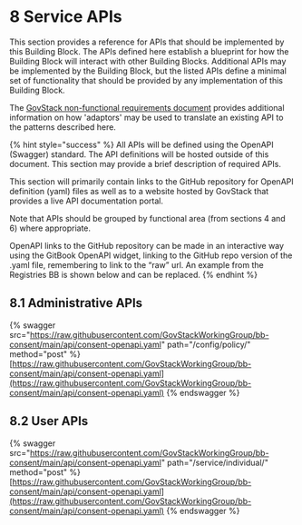 # 8 Service APIs

This section provides a reference for APIs that should be implemented by this Building Block. The APIs defined here establish a blueprint for how the Building Block will interact with other Building Blocks. Additional APIs may be implemented by the Building Block, but the listed APIs define a minimal set of functionality that should be provided by any implementation of this Building Block.&#x20;

The [GovStack non-functional requirements document](https://govstack.gitbook.io/specification/architecture-and-nonfunctional-requirements/6-onboarding) provides additional information on how 'adaptors' may be used to translate an existing API to the patterns described here.

{% hint style="success" %}
All APIs will be defined using the OpenAPI (Swagger) standard. The API definitions will be hosted outside of this document. This section may provide a brief description of required APIs.&#x20;

This section will primarily contain links to the GitHub repository for OpenAPI definition (yaml) files as well as to a website hosted by GovStack that provides a live API documentation portal.

Note that APIs should be grouped by functional area (from sections 4 and 6) where appropriate.

OpenAPI links to the GitHub repository can be made in an interactive way using the GitBook OpenAPI widget, linking to the GitHub repo version of the .yaml file, remembering to link to the “raw” url. An example from the Registries BB is shown below and can be replaced.
{% endhint %}

## 8.1 Administrative APIs

{% swagger src="https://raw.githubusercontent.com/GovStackWorkingGroup/bb-consent/main/api/consent-openapi.yaml" path="/config/policy/" method="post" %}
[https://raw.githubusercontent.com/GovStackWorkingGroup/bb-consent/main/api/consent-openapi.yaml](https://raw.githubusercontent.com/GovStackWorkingGroup/bb-consent/main/api/consent-openapi.yaml)
{% endswagger %}

## 8.2 User APIs

{% swagger src="https://raw.githubusercontent.com/GovStackWorkingGroup/bb-consent/main/api/consent-openapi.yaml" path="/service/individual/" method="post" %}
[https://raw.githubusercontent.com/GovStackWorkingGroup/bb-consent/main/api/consent-openapi.yaml](https://raw.githubusercontent.com/GovStackWorkingGroup/bb-consent/main/api/consent-openapi.yaml)
{% endswagger %}
